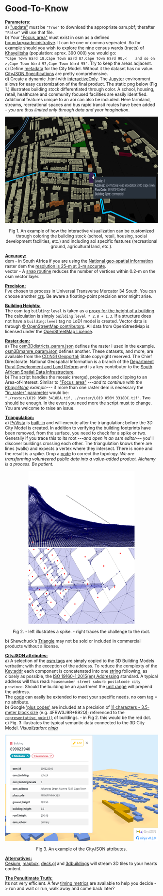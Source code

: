 # Good-To-Know

<ins>**Parameters:**</ins>  
a) ["update"](https://github.com/AdrianKriger/osm_LoD1_3DCityModel/blob/main/districts/osm3Ddistricts_param.json#L3) must be `"True"` to download the appropriate osm.pbf; therafter `"False"` will use that file.  
b) Your ["Focus_area"](https://github.com/AdrianKriger/osm_LoD1_3DCityModel/blob/main/districts/osm3Ddistricts_param.json#L3) must exist in osm as a defined [boundary=administrative](https://wiki.openstreetmap.org/wiki/Tag:boundary%3Dadministrative). It can be one or comma seperated. So for example should you wish to explore the nine census wards (tracts) of [Khayelitsha](https://en.wikipedia.org/wiki/Khayelitsha) (population: aprox. 390 000) you would go:  
`"Cape Town Ward 18,Cape Town Ward 87,Cape Town Ward 90,<    and so on  >,Cape Town Ward 97,Cape Town Ward 95"`.  Try to keep the areas adjacent.  
c) Define [metadata](https://github.com/AdrianKriger/osm_LoD1_3DCityModel/blob/main/osm3Dcput_param.json#L22-L30) for the City Model. Without it the dataset has no value. [CityJSON Specifications](https://www.cityjson.org/specs/1.1.0/#metadata) are pretty comprehensive.  
d) Create a dynamic .html with [interactiveOnly](https://github.com/AdrianKriger/osm_LoD1_3DCityModel/blob/main/interactiveOnly.ipynb). The [Jupyter](https://jupyter.org/) environment allows for easy customization of the final product. The static png below (Fig 1.) illustrates building stock differentiated through color. A school, housing, retail, healthcare and community focused facilities are easily identified. Additional features unique to an aoi can also be included. Here farmland, streams, recreational spaces and bus rapid transit routes have been added *- you are thus limited only through data and your imagination*.

<p align="center">
  <img width="650" height="350" src="img/interactive.png">
</p>  
<p align="center">
    Fig 1. An example of how the interactive visualization can be customized through coloring the building stock (school, retail, housing, social development facilities, etc.) and including aoi specific features (recreational ground, agricultural land, etc.).
</p>

<ins>**Accuracy:**</ins>  
dem - in South Africa if you are using the [National geo-spatial information](http://www.ngi.gov.za/) raster dem the [resolution is 25-m at 3-m accurate](https://www.ee.co.za/wp-content/uploads/2015/08/Julie-Verhulp.pdf).  
vector - A [snap routine](https://github.com/AdrianKriger/osm_LoD1_3DCityModel/blob/main/osm3DCode.py#L231-L238) reduces the number of vertices within 0.2-m on the osm vector layer. 

<ins>**Precision:**</ins>  
I've chosen to process in Universal Transverse Mercator 34 South. You can choose another [crs](https://github.com/AdrianKriger/osm_LoD1_3DCityModel/blob/main/osm3Dcput_param.json#L6). Be aware a floating-point precision error might arise.

<ins>**Building Heights:**</ins>  
The osm tag `building:level` is taken as a [proxy for the height of a building](https://wiki.openstreetmap.org/wiki/Key:building:levels). The calculation is simply `building:level * 2.8 + 1.3`. If a structure does not have a `building:level` tag no LoD1 model is created. Vector data is through [&copy; OpenStreetMap contributors](https://www.openstreetmap.org/copyright). All data from OpenStreetMap is licensed under the [OpenStreetMap License](https://wiki.osmfoundation.org/wiki/Licence).

<ins>**Raster dem:**</ins>  
a) The [osm3Ddistricts_param.json](https://github.com/AdrianKriger/osm_LoD1_3DCityModel/blob/main/districts/osm3Ddistricts_param.json#L13) defines the raster I used in the example. [osm3Dmamre_param.json](https://github.com/AdrianKriger/osm_LoD1_3DCityModel/blob/main/osm3Dmamre_param.json#L15) defines another. These datasets, and more, are available from the [CD:NGI Geoportal](http://www.ngi.gov.za/index.php/online-shop/what-is-itis-portal); State copyright reserved. The Chief Directorate: National Geospatial Information is a branch of the [Department Rural Development and Land Reform](https://www.drdlr.gov.za/sites/Internet/Branches/NationalGeomaticsAndManagementServices/Pages/National-Geo-Spatial-Information.aspx) and is a key contributor to the [South African Spatial Data Infrustructure](http://www.sasdi.gov.za/sites/SASDI/Pages/Home.aspx).  
b) The script handles the mosaic (merge), projection and clipping to an Area-of-Interest. Similar to ["Focus_area"](https://github.com/AdrianKriger/osm_LoD1_3DCityModel/blob/main/districts/osm3Ddistricts_param.json#L3) *---and to continue with the [Khayelitsha](https://en.wikipedia.org/wiki/Khayelitsha) example---* if more than one raster dem is necessary the ["in_raster" parameter]() would be:  
`"./raster/LO19_050M_3418BA.tif, ./raster/LO19_050M_3318DC.tif"`. Two should be enough. In the event you need more the script must to change. You are welcome to raise an issue.

<ins>**Triangulation:**</ins>  
a) [PyVista](https://www.pyvista.org/) is [built-in](https://github.com/AdrianKriger/osm_LoD1_3DCityModel/blob/main/osm3DCode.py#L440-L466) and will execute after the triangulation; before the 3D City Model is created. In addition to verifying the building footprints have been removed, from the surface, you need to check for a spike or two. Generally if you trace this to its root *---and open in an osm editor---* you'll discover buildings crossing each other. The triangulation knows there are lines (walls) and expects a vertex where they intersect. There is none and the result is a spike. Drop a [node](https://wiki.openstreetmap.org/wiki/Node) to correct the topology. *We are transforming volunteered public data into a value-added product. Alchemy is a process. Be patient.*

<p align="center">
  <img src="img/sp01.png" alt="alt text" width="350" height="250">  <img src="img/sp02.png" alt="alt text" width="350" height="250">
</p> 
<p align="center">
    Fig 2. - left illustrates a spike. - right traces the challenge to the root.
</p>

b) Shewchuck's [Triangle](https://www.cs.cmu.edu/~quake/triangle.html) may not be sold or included in commercial products without a license.  

<ins>**CityJSON attributes:**</ins>  
a) A selection of the [osm tags](https://wiki.openstreetmap.org/wiki/Map_features#Building) are simply copied to the 3D Building Models verbatim; with the exception of the address. To reduce the complexty of the [Key:addr](https://wiki.openstreetmap.org/wiki/Key:addr#Detailed_subkeys) each component is concatenated into one [string](https://en.wikibooks.org/wiki/Python_Programming/Variables_and_Strings#String) following, as closely as possible, the [ISO 19160-1:2015(en) Addressing](https://www.iso.org/obp/ui/#iso:std:iso:19160:-1:ed-1:v1:en) standard. A typical address will thus read: `housenumber street suburb postalcode city province`. Should the building be an apartment the [unit range](https://wiki.openstreetmap.org/wiki/Key:addr:flats) will prepend the address.  
The [code](https://github.com/AdrianKriger/osm_LoD1_3DCityModel/blob/main/osm3DCode.py#L187-L248) can easily be extended to meet your specific needs. no osm tag = no attribute.  
b) Google ['plus codes'](https://maps.google.com/pluscodes/) are included at a precision of [11 characters - 3.5-meter block size](https://en.wikipedia.org/wiki/Open_Location_Code) (e.g. 4FRW3J9R+892Q); referenced to the [`representative_point()`](https://shapely.readthedocs.io/en/stable/manual.html) of buildings. - in Fig 2. this would be the red dot.  
c) Fig. 3 illustrates the typical semantic data connected to the 3D City Model. *Visualization: [ninja](https://ninja.cityjson.org/#)*

<p align="center">
  <img width="650" height="350" src="img/CityJSON_Ninja_mamre_semantics.png">
</p>  
<p align="center">
    Fig 3. An example of the CityJSON attributes. 
</p>

<ins>**Alternatives:**</ins>  
[Cesium](https://cesium.com/), [mapbox](https://www.mapbox.com/), [deck.gl](https://deck.gl/) and [3dbuildings](https://3dbuildings.com/) will stream 3D tiles to your hearts content.

<ins>**[The Penultimate Truth:](https://en.wikipedia.org/wiki/The_Penultimate_Truth)**</ins>  
Its not very efficient. A few [timing metrics](https://github.com/AdrianKriger/osm_LoD1_3DCityModel/blob/main/districts/osm3DMainDistricts.py#L85-L86) are available to help you decide -> run and wait or run, walk away and come back later?
